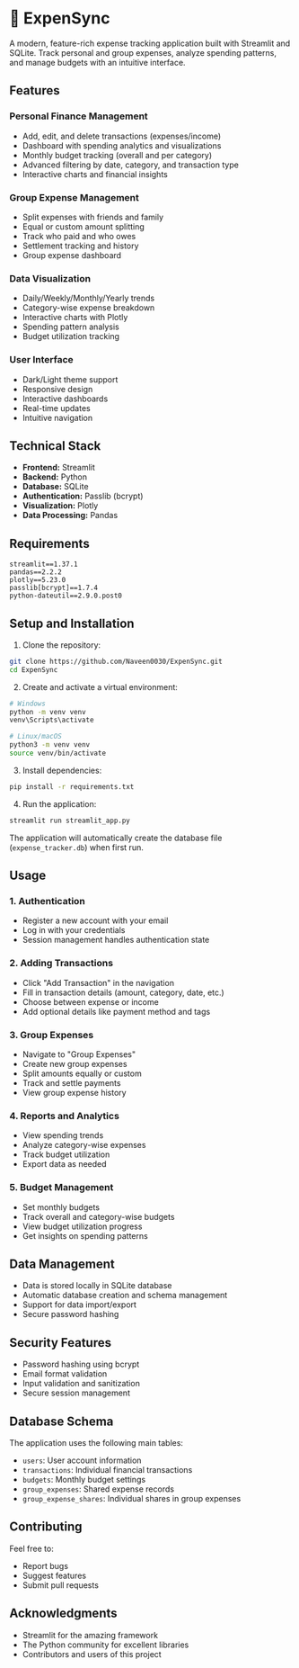 # 💸 ExpenSync

A modern, feature-rich expense tracking application built with Streamlit and SQLite. Track personal and group expenses, analyze spending patterns, and manage budgets with an intuitive interface.

## Features

### Personal Finance Management
-  Add, edit, and delete transactions (expenses/income)
-  Dashboard with spending analytics and visualizations
-  Monthly budget tracking (overall and per category)
-  Advanced filtering by date, category, and transaction type
-  Interactive charts and financial insights

### Group Expense Management
-  Split expenses with friends and family
-  Equal or custom amount splitting
-  Track who paid and who owes
-  Settlement tracking and history
-  Group expense dashboard

### Data Visualization
-  Daily/Weekly/Monthly/Yearly trends
-  Category-wise expense breakdown
-  Interactive charts with Plotly
-  Spending pattern analysis
-  Budget utilization tracking

### User Interface
-  Dark/Light theme support
-  Responsive design
-  Interactive dashboards
-  Real-time updates
-  Intuitive navigation

##  Technical Stack

- **Frontend:** Streamlit
- **Backend:** Python
- **Database:** SQLite
- **Authentication:** Passlib (bcrypt)
- **Visualization:** Plotly
- **Data Processing:** Pandas

##  Requirements

```
streamlit==1.37.1
pandas==2.2.2
plotly==5.23.0
passlib[bcrypt]==1.7.4
python-dateutil==2.9.0.post0
```

##  Setup and Installation

1. Clone the repository:
```bash
git clone https://github.com/Naveen0030/ExpenSync.git
cd ExpenSync
```

2. Create and activate a virtual environment:
```bash
# Windows
python -m venv venv
venv\Scripts\activate

# Linux/macOS
python3 -m venv venv
source venv/bin/activate
```

3. Install dependencies:
```bash
pip install -r requirements.txt
```

4. Run the application:
```bash
streamlit run streamlit_app.py
```

The application will automatically create the database file (`expense_tracker.db`) when first run.

##  Usage

### 1. Authentication
- Register a new account with your email
- Log in with your credentials
- Session management handles authentication state

### 2. Adding Transactions
- Click "Add Transaction" in the navigation
- Fill in transaction details (amount, category, date, etc.)
- Choose between expense or income
- Add optional details like payment method and tags

### 3. Group Expenses
- Navigate to "Group Expenses"
- Create new group expenses
- Split amounts equally or custom
- Track and settle payments
- View group expense history

### 4. Reports and Analytics
- View spending trends
- Analyze category-wise expenses
- Track budget utilization
- Export data as needed

### 5. Budget Management
- Set monthly budgets
- Track overall and category-wise budgets
- View budget utilization progress
- Get insights on spending patterns

##  Data Management

- Data is stored locally in SQLite database
- Automatic database creation and schema management
- Support for data import/export
- Secure password hashing

##  Security Features

- Password hashing using bcrypt
- Email format validation
- Input validation and sanitization
- Secure session management

##  Database Schema

The application uses the following main tables:
- `users`: User account information
- `transactions`: Individual financial transactions
- `budgets`: Monthly budget settings
- `group_expenses`: Shared expense records
- `group_expense_shares`: Individual shares in group expenses

##  Contributing

Feel free to:
- Report bugs
- Suggest features
- Submit pull requests


##  Acknowledgments

- Streamlit for the amazing framework
- The Python community for excellent libraries
- Contributors and users of this project

